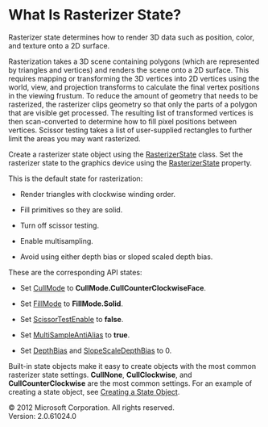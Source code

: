 ﻿

# What Is Rasterizer State?

Rasterizer state determines how to render 3D data such as position, color, and texture onto a 2D surface.

Rasterization takes a 3D scene containing polygons (which are represented by triangles and vertices) and renders the scene onto a 2D surface. This requires mapping or transforming the 3D vertices into 2D vertices using the world, view, and projection transforms to calculate the final vertex positions in the viewing frustum. To reduce the amount of geometry that needs to be rasterized, the rasterizer clips geometry so that only the parts of a polygon that are visible get processed. The resulting list of transformed vertices is then scan-converted to determine how to fill pixel positions between vertices. Scissor testing takes a list of user-supplied rectangles to further limit the areas you may want rasterized.

Create a rasterizer state object using the [RasterizerState](T_Microsoft_Xna_Framework_Graphics_RasterizerState.md) class. Set the rasterizer state to the graphics device using the [RasterizerState](P_Microsoft_Xna_Framework_Graphics_GraphicsDevice_RasterizerState.md) property.

This is the default state for rasterization:

*   Render triangles with clockwise winding order.
    
*   Fill primitives so they are solid.
    
*   Turn off scissor testing.
    
*   Enable multisampling.
    
*   Avoid using either depth bias or sloped scaled depth bias.
    

These are the corresponding API states:

*   Set [CullMode](P_Microsoft_Xna_Framework_Graphics_RasterizerState_CullMode.md) to **CullMode.CullCounterClockwiseFace**.
    
*   Set [FillMode](P_Microsoft_Xna_Framework_Graphics_RasterizerState_FillMode.md) to **FillMode.Solid**.
    
*   Set [ScissorTestEnable](P_Microsoft_Xna_Framework_Graphics_RasterizerState_ScissorTestEnable.md) to **false**.
    
*   Set [MultiSampleAntiAlias](P_Microsoft_Xna_Framework_Graphics_RasterizerState_MultiSampleAntiAlias.md) to **true**.
    
*   Set [DepthBias](P_Microsoft_Xna_Framework_Graphics_RasterizerState_DepthBias.md) and [SlopeScaleDepthBias](P_Microsoft_Xna_Framework_Graphics_RasterizerState_SlopeScaleDepthBias.md) to 0.
    

Built-in state objects make it easy to create objects with the most common rasterizer state settings. **CullNone**, **CullClockwise**, and **CullCounterClockwise** are the most common settings. For an example of creating a state object, see [Creating a State Object](StateObject1.md).

© 2012 Microsoft Corporation. All rights reserved.  
Version: 2.0.61024.0